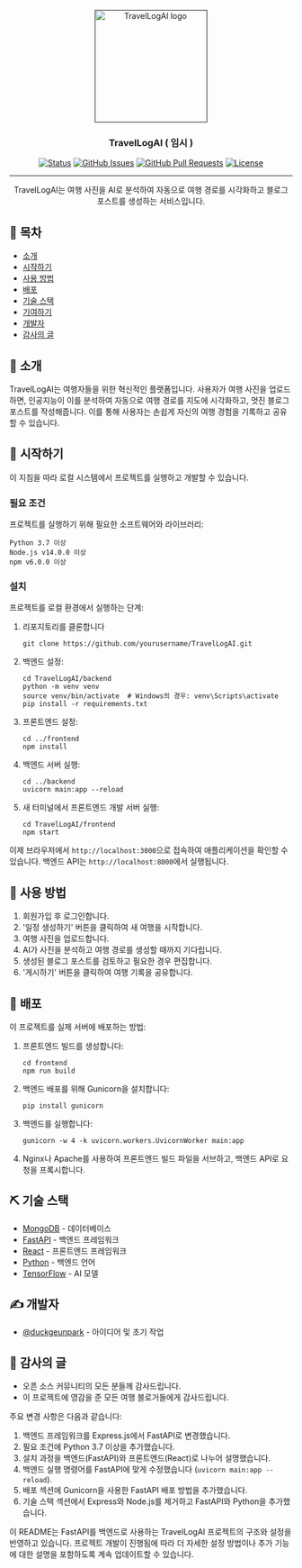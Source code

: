 <p align="center">
  <a href="" rel="noopener">
 <img width=200px height=200px src="https://i.imgur.com/6wj0hh6.jpg" alt="TravelLogAI logo"></a>
</p>

<h3 align="center">TravelLogAI ( 임시 ) </h3>

<div align="center">

[![Status](https://img.shields.io/badge/status-active-success.svg)]()
[![GitHub Issues](https://img.shields.io/github/issues/yourusername/TravelLogAI.svg)](https://github.com/yourusername/TravelLogAI/issues)
[![GitHub Pull Requests](https://img.shields.io/github/issues-pr/yourusername/TravelLogAI.svg)](https://github.com/yourusername/TravelLogAI/pulls)
[![License](https://img.shields.io/badge/license-MIT-blue.svg)](/LICENSE)

</div>

---

<p align="center"> TravelLogAI는 여행 사진을 AI로 분석하여 자동으로 여행 경로를 시각화하고 블로그 포스트를 생성하는 서비스입니다.
    <br> 
</p>

## 📝 목차

- [소개](#about)
- [시작하기](#getting_started)
- [사용 방법](#usage)
- [배포](#deployment)
- [기술 스택](#built_using)
- [기여하기](../CONTRIBUTING.md)
- [개발자](#authors)
- [감사의 글](#acknowledgement)

## 🧐 소개 <a name = "about"></a>

TravelLogAI는 여행자들을 위한 혁신적인 플랫폼입니다. 사용자가 여행 사진을 업로드하면, 인공지능이 이를 분석하여 자동으로 여행 경로를 지도에 시각화하고, 멋진 블로그 포스트를 작성해줍니다. 이를 통해 사용자는 손쉽게 자신의 여행 경험을 기록하고 공유할 수 있습니다.

## 🏁 시작하기 <a name = "getting_started"></a>

이 지침을 따라 로컬 시스템에서 프로젝트를 실행하고 개발할 수 있습니다.

### 필요 조건

프로젝트를 실행하기 위해 필요한 소프트웨어와 라이브러리:

  ```
  Python 3.7 이상
  Node.js v14.0.0 이상
  npm v6.0.0 이상
  ```

### 설치

프로젝트를 로컬 환경에서 실행하는 단계:

1. 리포지토리를 클론합니다

    ```
    git clone https://github.com/yourusername/TravelLogAI.git
    ```

2. 백엔드 설정:

    ```
    cd TravelLogAI/backend
    python -m venv venv
    source venv/bin/activate  # Windows의 경우: venv\Scripts\activate
    pip install -r requirements.txt
    ```

3. 프론트엔드 설정:

    ```
    cd ../frontend
    npm install
    ```

4. 백엔드 서버 실행:

    ```
    cd ../backend
    uvicorn main:app --reload
    ```

5. 새 터미널에서 프론트엔드 개발 서버 실행:

    ```
    cd TravelLogAI/frontend
    npm start
    ```

이제 브라우저에서 `http://localhost:3000`으로 접속하여 애플리케이션을 확인할 수 있습니다. 백엔드 API는 `http://localhost:8000`에서 실행됩니다.

## 🎈 사용 방법 <a name="usage"></a>

1. 회원가입 후 로그인합니다.
2. '일정 생성하기' 버튼을 클릭하여 새 여행을 시작합니다.
3. 여행 사진을 업로드합니다.
4. AI가 사진을 분석하고 여행 경로를 생성할 때까지 기다립니다.
5. 생성된 블로그 포스트를 검토하고 필요한 경우 편집합니다.
6. '게시하기' 버튼을 클릭하여 여행 기록을 공유합니다.

## 🚀 배포 <a name = "deployment"></a>

이 프로젝트를 실제 서버에 배포하는 방법:

1. 프론트엔드 빌드를 생성합니다:

    ```
    cd frontend
    npm run build
    ```

2. 백엔드 배포를 위해 Gunicorn을 설치합니다:

    ```
    pip install gunicorn
    ```

3. 백엔드를 실행합니다:

    ```
    gunicorn -w 4 -k uvicorn.workers.UvicornWorker main:app
    ```

4. Nginx나 Apache를 사용하여 프론트엔드 빌드 파일을 서브하고, 백엔드 API로 요청을 프록시합니다.

## ⛏️ 기술 스택 <a name = "built_using"></a>

- [MongoDB](https://www.mongodb.com/) - 데이터베이스
- [FastAPI](https://fastapi.tiangolo.com/) - 백엔드 프레임워크
- [React](https://reactjs.org/) - 프론트엔드 프레임워크
- [Python](https://www.python.org/) - 백엔드 언어
- [TensorFlow](https://www.tensorflow.org/) - AI 모델

## ✍️ 개발자 <a name = "authors"></a>

- [@duckgeunpark](https://github.com/duckgeunpark) - 아이디어 및 초기 작업
## 🎉 감사의 글 <a name = "acknowledgement"></a>

- 오픈 소스 커뮤니티의 모든 분들께 감사드립니다.
- 이 프로젝트에 영감을 준 모든 여행 블로거들에게 감사드립니다.


주요 변경 사항은 다음과 같습니다:

1. 백엔드 프레임워크를 Express.js에서 FastAPI로 변경했습니다.
2. 필요 조건에 Python 3.7 이상을 추가했습니다.
3. 설치 과정을 백엔드(FastAPI)와 프론트엔드(React)로 나누어 설명했습니다.
4. 백엔드 실행 명령어를 FastAPI에 맞게 수정했습니다 (`uvicorn main:app --reload`).
5. 배포 섹션에 Gunicorn을 사용한 FastAPI 배포 방법을 추가했습니다.
6. 기술 스택 섹션에서 Express와 Node.js를 제거하고 FastAPI와 Python을 추가했습니다.

이 README는 FastAPI를 백엔드로 사용하는 TravelLogAI 프로젝트의 구조와 설정을 반영하고 있습니다. 프로젝트 개발이 진행됨에 따라 더 자세한 설정 방법이나 추가 기능에 대한 설명을 포함하도록 계속 업데이트할 수 있습니다.